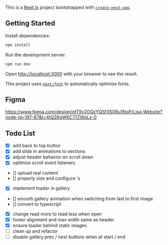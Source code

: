 This is a [Next.js](https://nextjs.org/) project bootstrapped with [`create-next-app`](https://github.com/vercel/next.js/tree/canary/packages/create-next-app).

## Getting Started

Install dependencies:

```bash
npm install
```

Run the development server:

```bash
npm run dev
```

Open [http://localhost:3000](http://localhost:3000) with your browser to see the result.

This project uses [`next/font`](https://nextjs.org/docs/basic-features/font-optimization) to automatically optimize fonts.

## Figma

https://www.figma.com/design/qtT9y2OQcYQSf35XBu1NpP/Lisa-Website?node-id=197-87&t=4tQ39gW6CTfZWqLz-0

## Todo List

- [x] add back to top button
- [x] add slide in animations to sections
- [x] adjust header behavior on scroll down
- [x] optimise scroll event listeners
- [] upload real content
- [] properly size and configure <Image>'s
- [x] implement loader in gallery
- [] smooth gallery animation when switching from last to first image
- [] convert to typescript
- [x] change read more to read less when open
- [x] footer alignment and max width same as header
- [x] ensure loader behind static images
- [ ] clean up and refactor
- [ ] disable gallery prev / next buttons when at start / end
